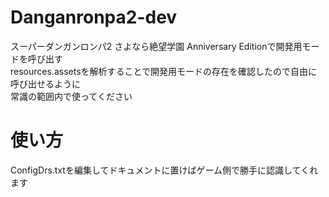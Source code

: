 # Danganronpa2-dev
スーパーダンガンロンパ2 さよなら絶望学園 Anniversary Editionで開発用モードを呼び出す<br>
resources.assetsを解析することで開発用モードの存在を確認したので自由に呼び出せるように<br>
常識の範囲内で使ってください<br>
# 使い方
ConfigDrs.txtを編集してドキュメントに置けばゲーム側で勝手に認識してくれます

